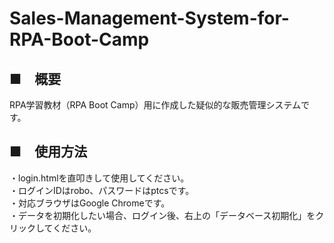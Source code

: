 # Sales-Management-System-for-RPA-Boot-Camp
## ■　概要  
RPA学習教材（RPA Boot Camp）用に作成した疑似的な販売管理システムです。  
  
## ■　使用方法  
・login.htmlを直叩きして使用してください。  
・ログインIDはrobo、パスワードはptcsです。  
・対応ブラウザはGoogle Chromeです。  
・データを初期化したい場合、ログイン後、右上の「データベース初期化」をクリックしてください。  
